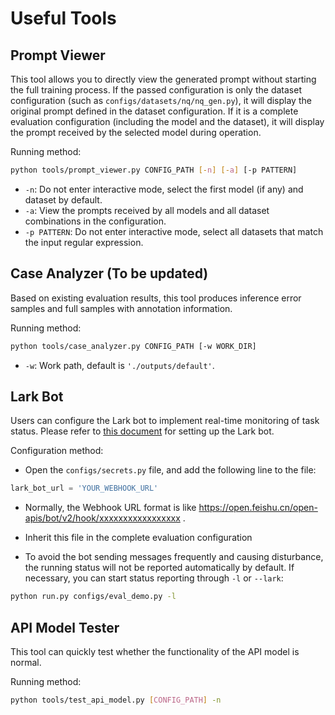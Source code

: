 # Useful Tools

## Prompt Viewer

This tool allows you to directly view the generated prompt without starting the full training process. If the passed configuration is only the dataset configuration (such as `configs/datasets/nq/nq_gen.py`), it will display the original prompt defined in the dataset configuration. If it is a complete evaluation configuration (including the model and the dataset), it will display the prompt received by the selected model during operation.

Running method:

```bash
python tools/prompt_viewer.py CONFIG_PATH [-n] [-a] [-p PATTERN]
```

- `-n`: Do not enter interactive mode, select the first model (if any) and dataset by default.
- `-a`: View the prompts received by all models and all dataset combinations in the configuration.
- `-p PATTERN`: Do not enter interactive mode, select all datasets that match the input regular expression.

## Case Analyzer (To be updated)

Based on existing evaluation results, this tool produces inference error samples and full samples with annotation information.

Running method:

```bash
python tools/case_analyzer.py CONFIG_PATH [-w WORK_DIR]
```

- `-w`: Work path, default is `'./outputs/default'`.

## Lark Bot

Users can configure the Lark bot to implement real-time monitoring of task status. Please refer to [this document](https://open.feishu.cn/document/ukTMukTMukTM/ucTM5YjL3ETO24yNxkjN?lang=zh-CN#7a28964d) for setting up the Lark bot.

Configuration method:

- Open the `configs/secrets.py` file, and add the following line to the file:

```python
lark_bot_url = 'YOUR_WEBHOOK_URL'
```

- Normally, the Webhook URL format is like https://open.feishu.cn/open-apis/bot/v2/hook/xxxxxxxxxxxxxxxxx .

- Inherit this file in the complete evaluation configuration

- To avoid the bot sending messages frequently and causing disturbance, the running status will not be reported automatically by default. If necessary, you can start status reporting through `-l` or `--lark`:

```bash
python run.py configs/eval_demo.py -l
```

## API Model Tester

This tool can quickly test whether the functionality of the API model is normal.

Running method:

```bash
python tools/test_api_model.py [CONFIG_PATH] -n
```
